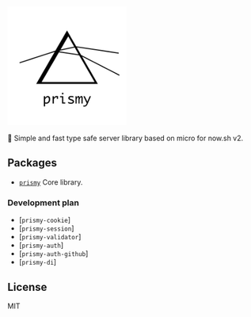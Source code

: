 <img  width='240' src='./resources/logo.svg' alt='Prismy'>

:rainbow: Simple and fast type safe server library based on micro for now.sh v2.

## Packages

- [`prismy`](./packages/prismy) Core library.

### Development plan

- [`prismy-cookie`]
- [`prismy-session`]
- [`prismy-validator`]
- [`prismy-auth`]
- [`prismy-auth-github`]
- [`prismy-di`]

## License

MIT
